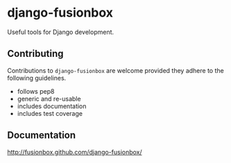 # django-fusionbox

Useful tools for Django development.


## Contributing

Contributions to `django-fusionbox` are welcome provided they adhere to the following guidelines.

- follows pep8
- generic and re-usable
- includes documentation
- includes test coverage

## Documentation

http://fusionbox.github.com/django-fusionbox/
